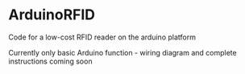 # ArduinoRFID
Code for a low-cost RFID reader on the arduino platform

Currently only basic Arduino function - wiring diagram and complete instructions coming soon
